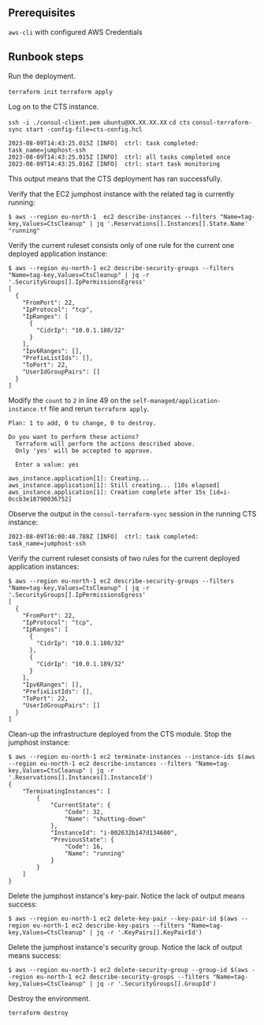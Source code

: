 ## Prerequisites

`aws-cli` with configured AWS Credentials

## Runbook steps

Run the deployment.

`terraform init`
`terraform apply`

Log on to the CTS instance.

`ssh -i ./consul-client.pem ubuntu@XX.XX.XX.XX`
`cd cts`
`consul-terraform-sync start -config-file=cts-config.hcl`

```
2023-08-09T14:43:25.015Z [INFO]  ctrl: task completed: task_name=jumphost-ssh
2023-08-09T14:43:25.015Z [INFO]  ctrl: all tasks completed once
2023-08-09T14:43:25.016Z [INFO]  ctrl: start task monitoring
```

This output means that the CTS deployment has ran successfully.

Verify that the EC2 jumphost instance with the related tag is currently running:

```
$ aws --region eu-north-1  ec2 describe-instances --filters "Name=tag-key,Values=CtsCleanup" | jq '.Reservations[].Instances[].State.Name'
"running"
```

Verify the current ruleset consists only of one rule for the current one deployed application instance:

```
$ aws --region eu-north-1 ec2 describe-security-groups --filters "Name=tag-key,Values=CtsCleanup" | jq -r '.SecurityGroups[].IpPermissionsEgress'
[
  {
    "FromPort": 22,
    "IpProtocol": "tcp",
    "IpRanges": [
      {
        "CidrIp": "10.0.1.180/32"
      }
    ],
    "Ipv6Ranges": [],
    "PrefixListIds": [],
    "ToPort": 22,
    "UserIdGroupPairs": []
  }
]
```

Modify the `count` to `2` in line 49 on the `self-managed/application-instance.tf` file and rerun `terraform apply`. 

```
Plan: 1 to add, 0 to change, 0 to destroy.

Do you want to perform these actions?
  Terraform will perform the actions described above.
  Only 'yes' will be accepted to approve.

  Enter a value: yes

aws_instance.application[1]: Creating...
aws_instance.application[1]: Still creating... [10s elapsed]
aws_instance.application[1]: Creation complete after 15s [id=i-0ccb3e18790036752]
```

Observe the output in the `consul-terraform-sync` session in the running CTS instance:

```
2023-08-09T16:00:48.788Z [INFO]  ctrl: task completed: task_name=jumphost-ssh
```

Verify the current ruleset consists of two rules for the current deployed application instances:

```
$ aws --region eu-north-1 ec2 describe-security-groups --filters "Name=tag-key,Values=CtsCleanup" | jq -r '.SecurityGroups[].IpPermissionsEgress'
[
  {
    "FromPort": 22,
    "IpProtocol": "tcp",
    "IpRanges": [
      {
        "CidrIp": "10.0.1.180/32"
      },
      {
        "CidrIp": "10.0.1.189/32"
      }
    ],
    "Ipv6Ranges": [],
    "PrefixListIds": [],
    "ToPort": 22,
    "UserIdGroupPairs": []
  }
]
```

Clean-up the infrastructure deployed from the CTS module. Stop the jumphost instance:

```
$ aws --region eu-north-1 ec2 terminate-instances --instance-ids $(aws --region eu-north-1 ec2 describe-instances --filters "Name=tag-key,Values=CtsCleanup" | jq -r '.Reservations[].Instances[].InstanceId')
{
    "TerminatingInstances": [
        {
            "CurrentState": {
                "Code": 32,
                "Name": "shutting-down"
            },
            "InstanceId": "i-002632b147d134600",
            "PreviousState": {
                "Code": 16,
                "Name": "running"
            }
        }
    ]
}
```

Delete the jumphost instance's key-pair. Notice the lack of output means success:

```
$ aws --region eu-north-1 ec2 delete-key-pair --key-pair-id $(aws --region eu-north-1 ec2 describe-key-pairs --filters "Name=tag-key,Values=CtsCleanup" | jq -r '.KeyPairs[].KeyPairId')

```

Delete the jumphost instance's security group. Notice the lack of output means success:

```
$ aws --region eu-north-1 ec2 delete-security-group --group-id $(aws --region eu-north-1 ec2 describe-security-groups --filters "Name=tag-key,Values=CtsCleanup" | jq -r '.SecurityGroups[].GroupId')

```

Destroy the environment.

`terraform destroy`

